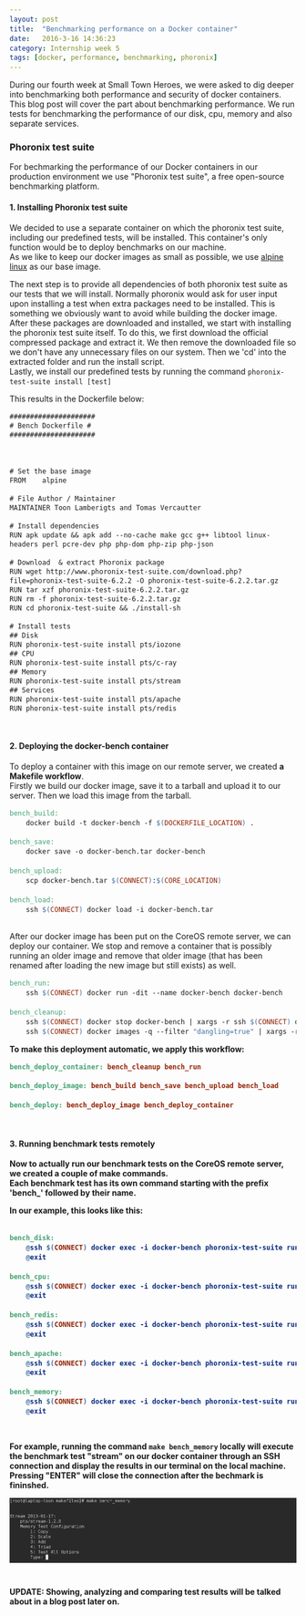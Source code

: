 ```yaml
---
layout: post
title:  "Benchmarking performance on a Docker container"
date:   2016-3-16 14:36:23
category: Internship week 5
tags: [docker, performance, benchmarking, phoronix]
---
```



During our fourth week at Small Town Heroes, we were asked to dig deeper into benchmarking both performance and security of docker containers.
This blog post will cover the part about benchmarking performance. We run tests for benchmarking the performance of our disk, cpu, memory and also separate services.

<!--more-->


### **Phoronix test suite**

For bechmarking the performance of our Docker containers in our production environment we use "Phoronix test suite", a free open-source benchmarking platform.  

#### **1. Installing Phoronix test suite**

We decided to use a separate container on which the phoronix test suite, including our predefined tests, will be installed. This container's only function would be to deploy benchmarks on our machine.  
As we like to keep our docker images as small as possible, we use <a href="http://www.alpinelinux.org/">alpine linux</a> as our base image.  
  
The next step is to provide all dependencies of both phoronix test suite as our tests that we will install. Normally phoronix would ask for user input upon installing a test when extra packages need to be installed. This is something we obviously want to avoid while building the docker image.  
After these packages are downloaded and installed, we start with installing the phoronix test suite itself. To do this, we first download the official compressed package and extract it. We then remove the downloaded file so we don't have any unnecessary files on our system. Then we 'cd' into the extracted folder and run the install script.  
Lastly, we install our predefined tests by running the command `phoronix-test-suite install [test]`    

This results in the Dockerfile below:


```
#####################
# Bench Dockerfile #
#####################



# Set the base image 
FROM    alpine

# File Author / Maintainer
MAINTAINER Toon Lamberigts and Tomas Vercautter

# Install dependencies
RUN apk update && apk add --no-cache make gcc g++ libtool linux-headers perl pcre-dev php php-dom php-zip php-json

# Download  & extract Phoronix package
RUN wget http://www.phoronix-test-suite.com/download.php?file=phoronix-test-suite-6.2.2 -O phoronix-test-suite-6.2.2.tar.gz
RUN tar xzf phoronix-test-suite-6.2.2.tar.gz
RUN rm -f phoronix-test-suite-6.2.2.tar.gz
RUN cd phoronix-test-suite && ./install-sh

# Install tests
## Disk
RUN phoronix-test-suite install pts/iozone
## CPU
RUN phoronix-test-suite install pts/c-ray
## Memory
RUN phoronix-test-suite install pts/stream
## Services
RUN phoronix-test-suite install pts/apache
RUN phoronix-test-suite install pts/redis

```
<br />

#### **2. Deploying the docker-bench container**

To deploy a container with this image on our remote server, we created **a Makefile workflow**.  
Firstly we build our docker image, save it to a tarball and upload it to our server. Then we load this image from the tarball.

```Makefile
bench_build:
	docker build -t docker-bench -f $(DOCKERFILE_LOCATION) .

bench_save:
	docker save -o docker-bench.tar docker-bench

bench_upload:
	scp docker-bench.tar $(CONNECT):$(CORE_LOCATION)

bench_load: 
	ssh $(CONNECT) docker load -i docker-bench.tar
```
<br />
After our docker image has been put on the CoreOS remote server, we can deploy our container.  
We stop and remove a container that is possibly running an older image and remove that older image (that has been renamed after loading the new image but still exists) as well.  

```Makefile
bench_run:
	ssh $(CONNECT) docker run -dit --name docker-bench docker-bench 

bench_cleanup:
	ssh $(CONNECT) docker stop docker-bench | xargs -r ssh $(CONNECT) docker rm 
	ssh $(CONNECT) docker images -q --filter "dangling=true" | xargs -r ssh $(CONNECT) docker rmi
```
<b />

To make this deployment automatic, we apply this workflow:

```Makefile
bench_deploy_container: bench_cleanup bench_run

bench_deploy_image: bench_build bench_save bench_upload bench_load 

bench_deploy: bench_deploy_image bench_deploy_container
```
<br />

#### **3. Running benchmark tests remotely**

Now to actually run our benchmark tests on the CoreOS remote server, we created a couple of make commands.  
Each benchmark test has its own command starting with the prefix 'bench_' followed by their name.

In our example, this looks like this:

```Makefile

bench_disk:
	@ssh $(CONNECT) docker exec -i docker-bench phoronix-test-suite run pts/iozone
	@exit

bench_cpu:
	@ssh $(CONNECT) docker exec -i docker-bench phoronix-test-suite run pts/c-ray
	@exit

bench_redis:
	@ssh $(CONNECT) docker exec -i docker-bench phoronix-test-suite run pts/redis
	@exit

bench_apache:
	@ssh $(CONNECT) docker exec -i docker-bench phoronix-test-suite run pts/apache
	@exit

bench_memory:
	@ssh $(CONNECT) docker exec -i docker-bench phoronix-test-suite run pts/stream
	@exit
```
<br />

For example, running the command `make bench_memory` locally will execute the benchmark test "stream" on our docker container through an SSH connection and display the results in our terminal on the local machine. Pressing "ENTER" will close the connection after the bechmark is fininshed.

<div style="text-align:center;padding-bottom:25px;"><img src ="/images/bench_memory.png" style="max-width:100%" /></div>


UPDATE: Showing, analyzing and comparing test results will be talked about in a blog post later on. 
